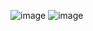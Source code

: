 ![image](https://github.com/user-attachments/assets/af5d7cbc-1022-41ec-83b6-d65b6024cc5e)
![image](https://github.com/user-attachments/assets/53ddffc5-81ff-4473-874a-b1080b480c7d)

